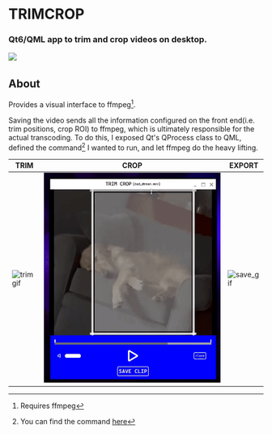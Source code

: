 # TRIMCROP
### Qt6/QML app to trim and crop videos on desktop. 
![](https://github.com/pnwheeler/TRIMCROP/blob/main/TRIMCROP/TRIM_CROP.ico)

## About
Provides a visual interface to ffmpeg[^1].

Saving the video sends all the information configured on the front end(i.e. trim positions, crop ROI) to ffmpeg, which is ultimately responsible for the actual transcoding. To do this, I exposed Qt's QProcess class to QML, defined the command[^2] I wanted to run, and let ffmpeg do the heavy lifting.  

| TRIM | CROP | EXPORT |
| --- | --- | --- |
| ![trim gif](https://github.com/pnwheeler/TRIMCROP/blob/main/gifs/adjust_timeline.gif) | ![crop gif](https://github.com/pnwheeler/TRIMCROP/blob/main/gifs/crop_move.gif) | ![save_gif](https://github.com/pnwheeler/TRIMCROP/blob/main/gifs/save.gif) | 

[^1]: Requires ffmpeg
[^2]: You can find the command [here](https://github.com/pnwheeler/TRIMCROP/blob/main/TRIMCROP/js/str_utils.js) 

